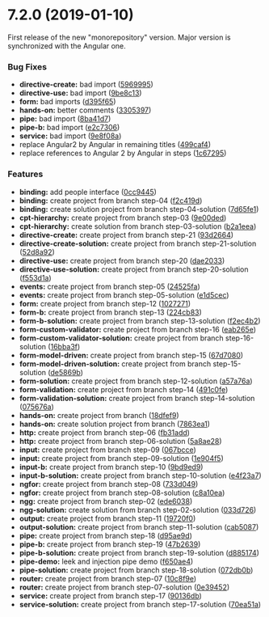 # 7.2.0 (2019-01-10)

First release of the new "monorepository" version. Major version is synchronized with the Angular one.

### Bug Fixes

- **directive-create:** bad import ([5969995](https://github.com/Sfeir/angular-200/commit/5969995))
- **directive-use:** bad import ([9be8c13](https://github.com/Sfeir/angular-200/commit/9be8c13))
- **form:** bad imports ([d395f65](https://github.com/Sfeir/angular-200/commit/d395f65))
- **hands-on:** better comments ([3305397](https://github.com/Sfeir/angular-200/commit/3305397))
- **pipe:** bad import ([8ba41d7](https://github.com/Sfeir/angular-200/commit/8ba41d7))
- **pipe-b:** bad import ([e2c7306](https://github.com/Sfeir/angular-200/commit/e2c7306))
- **service:** bad import ([9e8f08a](https://github.com/Sfeir/angular-200/commit/9e8f08a))
- replace Angular2 by Angular in remaining titles ([499caf4](https://github.com/Sfeir/angular-200/commit/499caf4))
- replace references to Angular 2 by Angular in steps ([1c67295](https://github.com/Sfeir/angular-200/commit/1c67295))

### Features

- **binding:** add people interface ([0cc9445](https://github.com/Sfeir/angular-200/commit/0cc9445))
- **binding:** create project from branch step-04 ([f2c419d](https://github.com/Sfeir/angular-200/commit/f2c419d))
- **binding:** create solution project from branch step-04-solution ([7d65fe1](https://github.com/Sfeir/angular-200/commit/7d65fe1))
- **cpt-hierarchy:** create project from branch step-03 ([9e00ded](https://github.com/Sfeir/angular-200/commit/9e00ded))
- **cpt-hierarchy:** create solution from branch step-03-solution ([b2a1eea](https://github.com/Sfeir/angular-200/commit/b2a1eea))
- **directive-create:** create project from branch step-21 ([93d2664](https://github.com/Sfeir/angular-200/commit/93d2664))
- **directive-create-solution:** create project from branch step-21-solution ([52d8a92](https://github.com/Sfeir/angular-200/commit/52d8a92))
- **directive-use:** create project from branch step-20 ([dae2033](https://github.com/Sfeir/angular-200/commit/dae2033))
- **directive-use-solution:** create project from branch step-20-solution ([f553d1a](https://github.com/Sfeir/angular-200/commit/f553d1a))
- **events:** create project from branch step-05 ([24525fa](https://github.com/Sfeir/angular-200/commit/24525fa))
- **events:** create project from branch step-05-solution ([e1d5cec](https://github.com/Sfeir/angular-200/commit/e1d5cec))
- **form:** create project from branch step-12 ([1027271](https://github.com/Sfeir/angular-200/commit/1027271))
- **form-b:** create project from branch step-13 ([224cb83](https://github.com/Sfeir/angular-200/commit/224cb83))
- **form-b-solution:** create project from branch step-13-solution ([f2ec4b2](https://github.com/Sfeir/angular-200/commit/f2ec4b2))
- **form-custom-validator:** create project from branch step-16 ([eab265e](https://github.com/Sfeir/angular-200/commit/eab265e))
- **form-custom-validator-solution:** create project from branch step-16-solution ([16bba3f](https://github.com/Sfeir/angular-200/commit/16bba3f))
- **form-model-driven:** create project from branch step-15 ([67d7080](https://github.com/Sfeir/angular-200/commit/67d7080))
- **form-model-driven-solution:** create project from branch step-15-solution ([de5869b](https://github.com/Sfeir/angular-200/commit/de5869b))
- **form-solution:** create project from branch step-12-solution ([a57a76a](https://github.com/Sfeir/angular-200/commit/a57a76a))
- **form-validation:** create project from branch step-14 ([491c0fe](https://github.com/Sfeir/angular-200/commit/491c0fe))
- **form-validation-solution:** create project from branch step-14-solution ([075676a](https://github.com/Sfeir/angular-200/commit/075676a))
- **hands-on:** create project from branch ([18dfef9](https://github.com/Sfeir/angular-200/commit/18dfef9))
- **hands-on:** create solution project from branch ([7863ea1](https://github.com/Sfeir/angular-200/commit/7863ea1))
- **http:** create project from branch step-06 ([fb31add](https://github.com/Sfeir/angular-200/commit/fb31add))
- **http:** create project from branch step-06-solution ([5a8ae28](https://github.com/Sfeir/angular-200/commit/5a8ae28))
- **input:** create project from branch step-09 ([067bcce](https://github.com/Sfeir/angular-200/commit/067bcce))
- **input:** create project from branch step-09-solution ([1e904f5](https://github.com/Sfeir/angular-200/commit/1e904f5))
- **input-b:** create project from branch step-10 ([9bd9ed9](https://github.com/Sfeir/angular-200/commit/9bd9ed9))
- **input-b-solution:** create project from branch step-10-solution ([e4f23a7](https://github.com/Sfeir/angular-200/commit/e4f23a7))
- **ngfor:** create project from branch step-08 ([733d049](https://github.com/Sfeir/angular-200/commit/733d049))
- **ngfor:** create project from branch step-08-solution ([c8a10ea](https://github.com/Sfeir/angular-200/commit/c8a10ea))
- **ngg:** create project from branch step-02 ([ede6038](https://github.com/Sfeir/angular-200/commit/ede6038))
- **ngg-solution:** create solution from branch step-02-solution ([033d726](https://github.com/Sfeir/angular-200/commit/033d726))
- **output:** create project from branch step-11 ([19720f0](https://github.com/Sfeir/angular-200/commit/19720f0))
- **output-solution:** create project from branch step-11-solution ([cab5087](https://github.com/Sfeir/angular-200/commit/cab5087))
- **pipe:** create project from branch step-18 ([d95ae9d](https://github.com/Sfeir/angular-200/commit/d95ae9d))
- **pipe-b:** create project from branch step-19 ([47b2639](https://github.com/Sfeir/angular-200/commit/47b2639))
- **pipe-b-solution:** create project from branch step-19-solution ([d885174](https://github.com/Sfeir/angular-200/commit/d885174))
- **pipe-demo:** leek and injection pipe demo ([f650ae4](https://github.com/Sfeir/angular-200/commit/f650ae4))
- **pipe-solution:** create project from branch step-18-solution ([072db0b](https://github.com/Sfeir/angular-200/commit/072db0b))
- **router:** create project from branch step-07 ([10c8f9e](https://github.com/Sfeir/angular-200/commit/10c8f9e))
- **router:** create project from branch step-07-solution ([0e39452](https://github.com/Sfeir/angular-200/commit/0e39452))
- **service:** create project from branch step-17 ([90136db](https://github.com/Sfeir/angular-200/commit/90136db))
- **service-solution:** create project from branch step-17-solution ([70ea51a](https://github.com/Sfeir/angular-200/commit/70ea51a))
